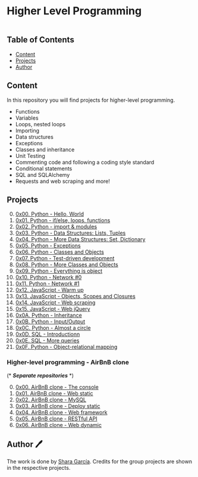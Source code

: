 # Higher Level Programming

<p><img src="https://s3.amazonaws.com/intranet-projects-files/holbertonschool-higher-level_programming+/231/48a9fdbd67c84a328a9df9ec8d93b9ac2458ac37721d7d53e51a27fb2bdc5263.jpg" alt="" style=""></p>

## Table of Contents
* [Content](#content)
* [Projects](#projects)
* [Author](#id-section1)

## Content
In this repository you will find projects for higher-level programming.
- Functions
- Variables
- Loops, nested loops
- Importing
- Data structures
- Exceptions
- Classes and inheritance
- Unit Testing
- Commenting code and following a coding style standard
- Conditional statements
- SQL and SQLAlchemy
- Requests and web scraping and more!

## Projects
0. [0x00. Python - Hello, World](./0x00-python-hello_world/)
1. [0x01. Python - if/else, loops, functions](./0x01-python-if_else_loops_functions/)
2. [0x02. Python - import & modules](./0x02-python-import_modules/)
3. [0x03. Python - Data Structures: Lists, Tuples](./0x03-python-data_structures/)
4. [0x04. Python - More Data Structures: Set, Dictionary](./0x04-python-more_data_structures/)
5. [0x05. Python - Exceptions](./0x05-python-exceptions/)
6. [0x06. Python - Classes and Objects](./0x06-python-classes/)
7. [0x07. Python - Test-driven development](./0x07-python-test_driven_development/)
8. [0x08. Python - More Classes and Objects](./0x08-python-more_classes/)
9. [0x09. Python - Everything is object](./0x09-python-everything_is_object/)
10. [0x10. Python - Network #0](./0x10-python-network_0/)
11. [0x11. Python - Network #1](./0x11-python-network_1/)
12. [0x12. JavaScript - Warm up](./0x12-javascript-warm_up/)
13. [0x13. JavaScript - Objects, Scopes and Closures](./0x13-javascript_objects_scopes_closures/)
14. [0x14. JavaScript - Web scraping](./0x14-javascript-web_scraping/)
15. [0x15. JavaScript - Web jQuery](./0x15-javascript-web_jquery/)
16. [0x0A. Python - Inheritance](./0x0A-python-inheritance/)
17. [0x0B. Python - Input/Output](./0x0B-python-input_output/)
18. [0x0C. Python - Almost a circle](./0x0C-python-almost_a_circle/)
29. [0x0D. SQL - Introductionn](./0x0D-SQL_introduction/)
20. [0x0E. SQL - More queries](./0x0E-SQL_more_queries/)
21. [0x0F. Python - Object-relational mapping ](./0x0F-python-object_relational_mapping/)

### Higher-level programming - AirBnB clone
(* ***Separate repositories*** *)

0. [0x00. AirBnB clone - The console](https://github.com/SharaGB/AirBnB_clone)
1. [0x01. AirBnB clone - Web static](https://github.com/SharaGB/AirBnB_clone)
2. [0x02. AirBnB clone - MySQL](https://github.com/SharaGB/AirBnB_clone_v2)
3. [0x03. AirBnB clone - Deploy static]()
4. [0x04. AirBnB clone - Web framework]()
5. [0x05. AirBnB clone - RESTful API]()
6. [0x06. AirBnB clone - Web dynamic]()

<!-- 27. [0x1B-sorting_algorithms](https://github.com/SharaGB/sorting_algorithms)  -->

<div id='id-section1'/>

## Author 🖊
The work is done by <a href="https://www.linkedin.com/in/sharagb/" title="Shara García" target="_blank">Shara García</a>. Credits for the group projects are shown in the respective projects.
